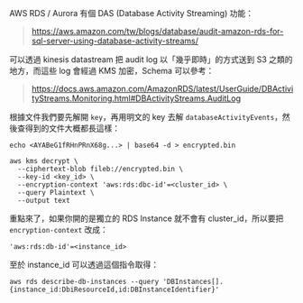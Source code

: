 AWS RDS / Aurora 有個 DAS (Database Activity Streaming) 功能：

> https://aws.amazon.com/tw/blogs/database/audit-amazon-rds-for-sql-server-using-database-activity-streams/

可以透過 kinesis datastream 把 audit log 以「幾乎即時」的方式送到 S3 之類的地方，而這些 log 會經過 KMS 加密，Schema 可以參考：

> https://docs.aws.amazon.com/AmazonRDS/latest/UserGuide/DBActivityStreams.Monitoring.html#DBActivityStreams.AuditLog

根據文件我們要先解開 `key`，再用明文的 key 去解 `databaseActivityEvents`，然後查得到的文件大概都長這樣：

```
echo <AYABeG1fRHnPRnX68g...> | base64 -d > encrypted.bin
```

```
aws kms decrypt \
  --ciphertext-blob fileb://encrypted.bin \
  --key-id <key_id> \
  --encryption-context 'aws:rds:dbc-id'=<cluster_id> \
  --query Plaintext \
  --output text
```

重點來了，如果你開的是獨立的 RDS Instance 就不會有 cluster_id，所以要把 `encryption-context` 改成：

```
'aws:rds:db-id'=<instance_id>
```

至於 instance_id 可以透過這個指令取得：

```
aws rds describe-db-instances --query 'DBInstances[].{instance_id:DbiResourceId,id:DBInstanceIdentifier}'
```
